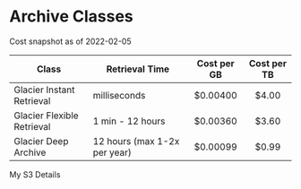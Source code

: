 

# Archive Classes

Cost snapshot as of 2022-02-05

| Class                      | Retrieval Time               | Cost per GB | Cost per TB |
| -------------------------- | ---------------------------- | :---------: | :---------: |
| Glacier Instant Retrieval  | milliseconds                 |  $0.00400   |    $4.00    |
| Glacier Flexible Retrieval | 1 min - 12 hours             |  $0.00360   |    $3.60    |
| Glacier Deep Archive       | 12 hours (max 1-2x per year) |  $0.00099   |    $0.99    |





My S3 Details
